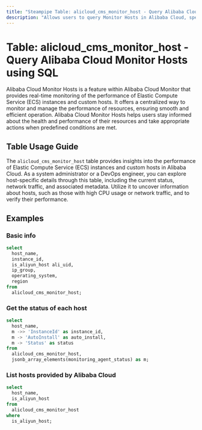 ```yaml
---
title: "Steampipe Table: alicloud_cms_monitor_host - Query Alibaba Cloud Monitor Hosts using SQL"
description: "Allows users to query Monitor Hosts in Alibaba Cloud, specifically providing insights into the performance of Elastic Compute Service (ECS) instances and custom hosts."
---
```


# Table: alicloud_cms_monitor_host - Query Alibaba Cloud Monitor Hosts using SQL

Alibaba Cloud Monitor Hosts is a feature within Alibaba Cloud Monitor that provides real-time monitoring of the performance of Elastic Compute Service (ECS) instances and custom hosts. It offers a centralized way to monitor and manage the performance of resources, ensuring smooth and efficient operation. Alibaba Cloud Monitor Hosts helps users stay informed about the health and performance of their resources and take appropriate actions when predefined conditions are met.

## Table Usage Guide

The `alicloud_cms_monitor_host` table provides insights into the performance of Elastic Compute Service (ECS) instances and custom hosts in Alibaba Cloud. As a system administrator or a DevOps engineer, you can explore host-specific details through this table, including the current status, network traffic, and associated metadata. Utilize it to uncover information about hosts, such as those with high CPU usage or network traffic, and to verify their performance.

## Examples

### Basic info

```sql
select
  host_name,
  instance_id,
  is_aliyun_host ali_uid,
  ip_group,
  operating_system,
  region
from
  alicloud_cms_monitor_host;
```

### Get the status of each host

```sql
select
  host_name,
  m ->> 'InstanceId' as instance_id,
  m -> 'AutoInstall' as auto_install,
  m -> 'Status' as status
from
  alicloud_cms_monitor_host,
  jsonb_array_elements(monitoring_agent_status) as m;
```

### List hosts provided by Alibaba Cloud

```sql
select
  host_name,
  is_aliyun_host
from
  alicloud_cms_monitor_host
where
  is_aliyun_host;
```
